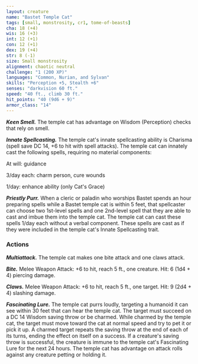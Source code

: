 ```yaml
---
layout: creature
name: "Bastet Temple Cat"
tags: [small, monstrosity, cr1, tome-of-beasts]
cha: 18 (+4)
wis: 16 (+3)
int: 12 (+1)
con: 12 (+1)
dex: 19 (+4)
str: 8 (-1)
size: Small monstrosity
alignment: chaotic neutral
challenge: "1 (200 XP)"
languages: "Common, Nurian, and Sylvan"
skills: "Perception +5, Stealth +6"
senses: "darkvision 60 ft."
speed: "40 ft., climb 30 ft."
hit_points: "40 (9d6 + 9)"
armor_class: "14"
---
```


***Keen Smell.*** The temple cat has advantage on Wisdom (Perception) checks that rely on smell.

***Innate Spellcasting.*** The temple cat's innate spellcasting ability is Charisma (spell save DC 14, +6 to hit with spell attacks). The temple cat can innately cast the following spells, requiring no material components:

At will: guidance

3/day each: charm person, cure wounds

1/day: enhance ability (only Cat's Grace)

***Priestly Purr.*** When a cleric or paladin who worships Bastet spends an hour preparing spells while a Bastet temple cat is within 5 feet, that spellcaster can choose two 1st-level spells and one 2nd-level spell that they are able to cast and imbue them into the temple cat. The temple cat can cast these spells 1/day each without a verbal component. These spells are cast as if they were included in the temple cat's Innate Spellcasting trait.

### Actions

***Multiattack.*** The temple cat makes one bite attack and one claws attack.

***Bite.*** Melee Weapon Attack: +6 to hit, reach 5 ft., one creature. Hit: 6 (1d4 + 4) piercing damage.

***Claws.*** Melee Weapon Attack: +6 to hit, reach 5 ft., one target. Hit: 9 (2d4 + 4) slashing damage.

***Fascinating Lure.*** The temple cat purrs loudly, targeting a humanoid it can see within 30 feet that can hear the temple cat. The target must succeed on a DC 14 Wisdom saving throw or be charmed. While charmed by the temple cat, the target must move toward the cat at normal speed and try to pet it or pick it up. A charmed target repeats the saving throw at the end of each of its turns, ending the effect on itself on a success. If a creature's saving throw is successful, the creature is immune to the temple cat's Fascinating Lure for the next 24 hours. The temple cat has advantage on attack rolls against any creature petting or holding it.


